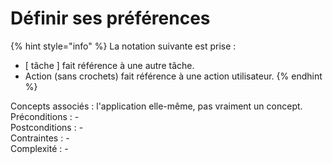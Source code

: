 # Définir ses préférences

{% hint style="info" %}
La notation suivante est prise :

* \[ tâche \] fait référence à une autre tâche.
* Action \(sans crochets\) fait référence à une action utilisateur.
{% endhint %}

Concepts associés : l'application elle-même, pas vraiment un concept.  
Préconditions : -  
Postconditions : -  
Contraintes : -  
Complexité : -

